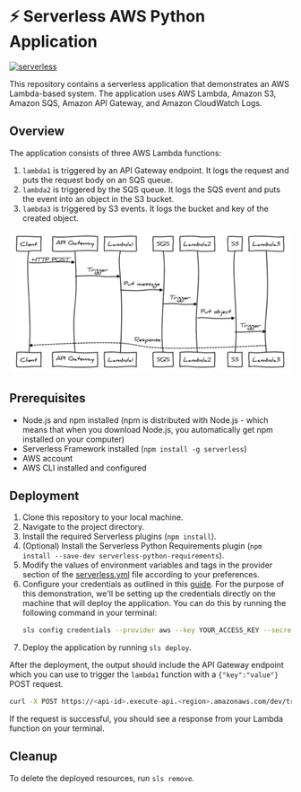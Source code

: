 # ⚡ Serverless AWS Python Application

[![serverless](http://public.serverless.com/badges/v3.svg)](http://www.serverless.com)

This repository contains a serverless application that demonstrates an AWS Lambda-based system. The application uses AWS Lambda, Amazon S3, Amazon SQS, Amazon API Gateway, and Amazon CloudWatch Logs.

## Overview

The application consists of three AWS Lambda functions:

1. `lambda1` is triggered by an API Gateway endpoint. It logs the request and puts the request body on an SQS queue.
2. `lambda2` is triggered by the SQS queue. It logs the SQS event and puts the event into an object in the S3 bucket.
3. `lambda3` is triggered by S3 events. It logs the bucket and key of the created object.

![Diagram](diagram.png)

## Prerequisites

- Node.js and npm installed (npm is distributed with Node.js - which means that when you download Node.js, you automatically get npm installed on your computer)
- Serverless Framework installed (`npm install -g serverless`)
- AWS account
- AWS CLI installed and configured

## Deployment

1. Clone this repository to your local machine.
2. Navigate to the project directory.
3. Install the required Serverless plugins (`npm install`).
4. (Optional) Install the Serverless Python Requirements plugin (`npm install --save-dev serverless-python-requirements`).
5. Modify the values of environment variables and tags in the provider section of the [serverless.yml](serverless.yml) file according to your preferences.
6. Configure your credentials as outlined in this [guide](https://www.serverless.com/framework/docs/providers/aws/guide/credentials). For the purpose of this demonstration, we'll be setting up the credentials directly on the machine that will deploy the application. You can do this by running the following command in your terminal:
    ```sh
    sls config credentials --provider aws --key YOUR_ACCESS_KEY --secret YOUR_SECRET_KEY
    ```
7. Deploy the application by running `sls deploy`.

After the deployment, the output should include the API Gateway endpoint which you can use to trigger the `lambda1` function with a `{"key":"value"}` POST request.
```sh
curl -X POST https://<api-id>.execute-api.<region>.amazonaws.com/dev/trigger -d '{"key":"value"}'
```

If the request is successful, you should see a response from your Lambda function on your terminal.

## Cleanup

To delete the deployed resources, run `sls remove`.

